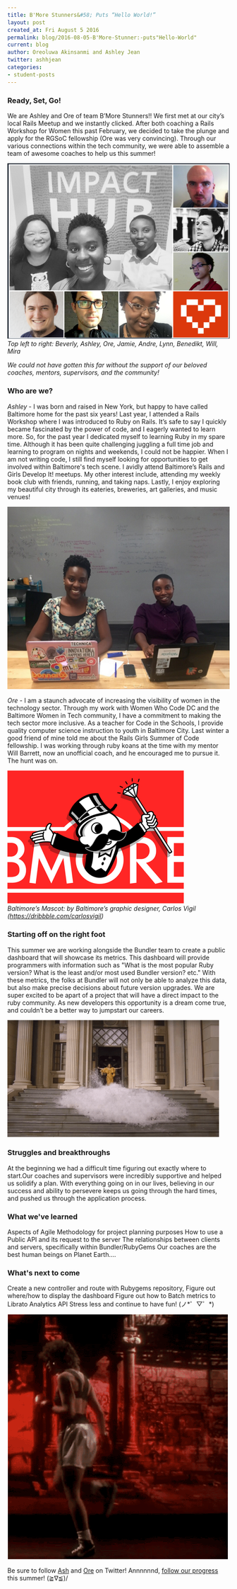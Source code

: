 ```yaml
---
title: B'More Stunners&#58; Puts “Hello World!”
layout: post
created_at: Fri August 5 2016
permalink: blog/2016-08-05-B'More-Stunner:-puts"Hello-World"
current: blog
author: Oreoluwa Akinsanmi and Ashley Jean
twitter: ashhjean 
categories:
- student-posts
---
```


### Ready, Set, Go!

We are Ashley and Ore of team B’More Stunners!! We first met at our city’s local Rails Meetup and we instantly clicked. After both coaching a Rails Workshop for Women this past February, we decided to take the plunge and apply for the RGSoC fellowship (Ore was very convincing). Through our various connections within the tech community, we were able to assemble a team of awesome coaches to help us this summer!


![coaches](/img/blog/2016/coaches.png)
<br />
*Top left to right: Beverly, Ashley, Ore, Jamie, Andre, Lynn, Benedikt, Will, Mira*

*We could not have gotten this far without the support of our beloved coaches, mentors, supervisors, and the community!*


### Who are we? 

*Ashley* -  I was born and raised in New York, but happy to have called Baltimore home for the past six years! Last year, I attended a Rails Workshop where I was introduced to Ruby on Rails.  It’s safe to say I quickly became fascinated by the power of code, and I eagerly wanted to learn more. So, for the past year I dedicated myself to learning Ruby in my spare time. Although it has been quite challenging juggling a full time job and learning to program on nights and weekends, I could not be happier. When I am not writing code, I still find myself looking for opportunities to get involved within Baltimore's tech scene. I avidly attend Baltimore’s Rails and Girls Develop It! meetups. My other interest include, attending my weekly book club with friends, running, and taking naps. Lastly, I enjoy exploring my beautiful city through its eateries, breweries, art galleries, and music venues!

![Ashley and Ore](/img/blog/2016/ash_and_ore.jpeg)

*Ore* - I am a staunch advocate of increasing the visibility of women in the technology sector. Through my work with Women Who Code DC and the Baltimore Women in Tech community, I have a commitment to making the tech sector more inclusive. As a teacher for Code in the Schools, I provide quality computer science instruction to youth in Baltimore City.
Last winter a good friend of mine told me about the Rails Girls Summer of Code fellowship. I was working through ruby koans at the time with my mentor Will Barrett, now an unofficial  coach, and he encouraged me to pursue it. The hunt was on. 


![monoboh](/img/blog/2016/monoboh.jpg)
<br />
*Baltimore’s Mascot: by Baltimore’s graphic designer, Carlos Vigil (https://dribbble.com/carlosvigil)*


### Starting off on the right foot

This summer we are working alongside the Bundler team to create a public dashboard that will showcase its metrics. This dashboard will provide programmers with information such as "What is the most popular Ruby version? What is the least and/or most used 
Bundler version? etc." With these metrics, the folks at Bundler will not only be able to analyze this data, but also make precise decisions about future version upgrades. We are super excited to be apart of a project that will have a direct impact to the ruby community. As new developers this opportunity is a dream come true, and couldn’t be a better way to jumpstart our careers.


![Beyonce](/img/blog/2016/bey.gif "Beyonce-Lemonade")



### Struggles and breakthroughs

At the beginning we had a difficult time figuring out exactly where to start.Our coaches and supervisors were incredibly supportive and helped us solidify a plan. With everything going on in our lives, believing in our success and ability to persevere keeps us going through the hard times, and pushed us through the application process.


### What we've learned 

Aspects of Agile Methodology for project planning purposes
How to use a Public API and its request to the server
The relationships between clients and servers, specifically within Bundler/RubyGems
Our coaches are the best human beings on Planet Earth.... 

### What's next to come

Create a new controller and route with Rubygems repository, 
Figure out where/how to display the dashboard
Figure out how to Batch metrics to Librato Analytics API
Stress less and continue to have fun! (ノ*゜▽゜*)


![fighting words](/img/blog/2016/rosiep.gif "Do the right thing: Rosie Perez, Spike Lee")



Be sure to follow [Ash](https://twitter.com/ashhjean) and [Ore](https://twitter.com/speculate7) on Twitter! 
Annnnnnd, [follow our progress](https://teams.railsgirlssummerofcode.org/?kind=&team_id=116) this summer! (≧∇≦)/

